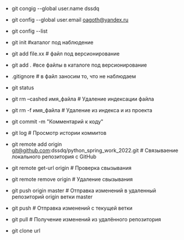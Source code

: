 + git congig --global user.name dssdq
+ git config --global user.email oagoth@yandex.ru

+ git config --list

+ git init #каталог под наблюдение
+ git add file.xx # файл под версионирование
+ git add . #все файлы в каталоге под версионирование
+ .gitignore   # в файл заносим то, что не наблюдаем


- git status

- git rm –cashed имя_файла # Удаление индексации файла
- git rm -f имя_файла  # Удаление из индекса и  из проекта

- git commit -m "Комментарий к коду"

- git log # Просмотр истории коммитов

- git remote add origin git@github.com:dssdq/python_spring_work_2022.git # Связываение локального репозитория с GitHub

- git remote get-url origin # Проверка свызывания 

- git remote remove origin  # Удаление свызывания  

- git push origin master # Отправка изменений в удаленный репозиторий origin ветки master

- git push # Отправка изменений c текущей ветки


- git pull # Получение изменений из удалённого репозитория

- git clone url